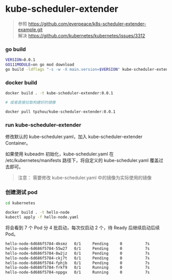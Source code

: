 # kube-scheduler-extender

> 参照 https://github.com/everpeace/k8s-scheduler-extender-example.git  
> 解决 https://github.com/kubernetes/kubernetes/issues/3312

### go build

```bash
VERSION=0.0.1
GO111MODULE=on go mod download
go build -ldflags "-s -w -X main.version=$VERSION" kube-scheduler-extender
```

### docker build

```bash
docker build . -t kube-scheduler-extender:0.0.1

# 或者直接拉取构建好的镜像

docker pull tpzhou/kube-scheduler-extender:0.0.1
```

### run kube-scheduler-extender

修改默认的 kube-scheduler.yaml，加入 kube-scheduler-extender Container。

如果使用 kubeadm 初始化，kube-scheduler.yaml 在 /etc/kubernetes/manifests 路径下，将自定义的 kube-scheduler.yaml 覆盖过去即可。

> 注意： 需要修改 kube-scheduler.yaml 中的镜像为实际使用的镜像

### 创建测试 pod

```bash
cd kubernetes

docker build . -t hello-node
kubectl apply -f hello-node.yaml
```

将会看到 7 个 Pod 分 4 批启动，每次仅启动 2 个，待 Ready 后继续启动后续 Pod。

```bash
hello-node-6d686f5784-4ksmz   0/1     Pending     0          7s
hello-node-6d686f5784-55w27   0/1     Pending     0          7s
hello-node-6d686f5784-8w2jz   0/1     Pending     0          7s
hello-node-6d686f5784-ckj7t   0/1     Pending     0          7s
hello-node-6d686f5784-fphjb   0/1     Pending     0          7s
hello-node-6d686f5784-frkf9   0/1     Running     0          7s
hello-node-6d686f5784-nppgx   0/1     Running     0          7s
```
